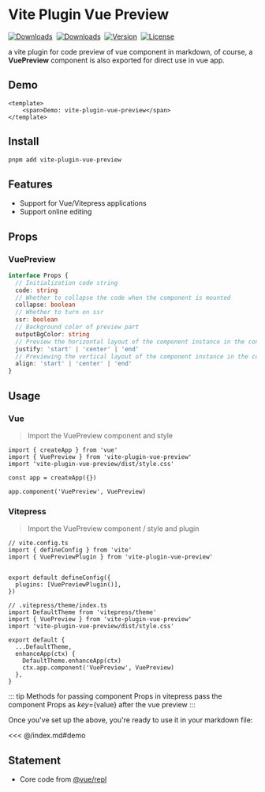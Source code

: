 # Vite Plugin Vue Preview

<p style="display: flex; align-items: center; gap: 8px;">
  <a href="https://github.com/liting-yes/vite-plugin-vue-preview"><img src="https://img.shields.io/github/stars/liting-yes/vite-plugin-vue-preview" alt="Downloads"></a>
  <a href="https://www.npmjs.com/package/vite-plugin-vue-preview"><img src="https://img.shields.io/npm/dm/vite-plugin-vue-preview" alt="Downloads"></a>
  <a href="https://www.npmjs.com/package/vite-plugin-vue-preview"><img src="https://img.shields.io/npm/v/vite-plugin-vue-preview" alt="Version"></a>
  <a href="https://www.npmjs.com/package/vite-plugin-vue-preview"><img src="https://img.shields.io/npm/l/vite-plugin-vue-preview" alt="License"></a>
</p>

a vite plugin for code preview of vue component in markdown, of course, a **VuePreview** component is also exported for direct use in vue app.

## Demo

<!-- #region demo -->
```vue preview justify=center
<template>
    <span>Demo: vite-plugin-vue-preview</span>
</template>
```
<!-- #endregion demo -->

## Install

```bash
pnpm add vite-plugin-vue-preview
```

## Features

- Support for Vue/Vitepress applications
- Support online editing

## Props

### VuePreview

```ts
interface Props {
  // Initialization code string
  code: string
  // Whether to collapse the code when the component is mounted
  collapse: boolean
  // Whether to turn on ssr
  ssr: boolean
  // Background color of preview part
  outputBgColor: string
  // Preview the horizontal layout of the component instance in the container
  justify: 'start' | 'center' | 'end'
  // Previewing the vertical layout of the component instance in the container
  align: 'start' | 'center' | 'end'
}
```

## Usage

### Vue

> Import the VuePreview component and style

```TS
import { createApp } from 'vue'
import { VuePreview } from 'vite-plugin-vue-preview'
import 'vite-plugin-vue-preview/dist/style.css'

const app = createApp({})

app.component('VuePreview', VuePreview)
```

### Vitepress

> Import the VuePreview component / style and plugin

```TS
// vite.config.ts
import { defineConfig } from 'vite'
import { VuePreviewPlugin } from 'vite-plugin-vue-preview'


export default defineConfig({
  plugins: [VuePreviewPlugin()],
})

// .vitepress/theme/index.ts
import DefaultTheme from 'vitepress/theme'
import { VuePreview } from 'vite-plugin-vue-preview'
import 'vite-plugin-vue-preview/dist/style.css'

export default {
  ...DefaultTheme,
  enhanceApp(ctx) {
    DefaultTheme.enhanceApp(ctx)
    ctx.app.component('VuePreview', VuePreview)
  },
}
```

::: tip Methods for passing component Props in vitepress
pass the component Props as ${key}=${value} after the vue preview
:::

Once you've set up the above, you're ready to use it in your markdown file:

<<< @/index.md#demo

## Statement

- Core code from [@vue/repl](https://github.com/vuejs/repl)
